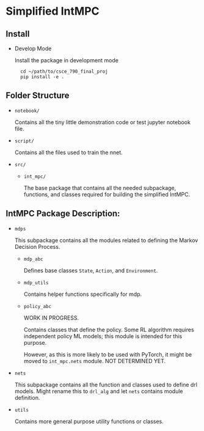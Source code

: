 # Simplified IntMPC

## Install
* Develop Mode

    Install the package in development mode
        
        cd ~/path/to/csce_790_final_proj
        pip install -e .
    
## Folder Structure

* `notebook/`

    Contains all the tiny little demonstration code or test jupyter notebook file.

* `script/`
    
    Contains all the files used to train the nnet.

* `src/`
    * `int_mpc/`
        
        The base package that contains all the needed subpackage, functions, and classes required for building the simplified IntMPC.

## IntMPC Package Description:

* `mdps`
    
    This subpackage contains all the modules related to defining the Markov Decision Process.
    
    * `mdp_abc`
        
        Defines base classes `State`, `Action`, and `Environment`.

    * `mdp_utils`

        Contains helper functions specifically for mdp.

    * `policy_abc`
        
        WORK IN PROGRESS.

        Contains classes that define the policy. Some RL algorithm requires independent policy ML models; this module is intended for this purpose.

        However, as this is more likely to be used with PyTorch, it might be moved to `int_mpc.nets` module. NOT DETERMINED YET.

* `nets`
    
    This subpackage contains all the function and classes used to define drl models. Might rename this to `drl_alg` and let `nets` contains module definition.

* `utils`

    Contains more general purpose utility functions or classes.